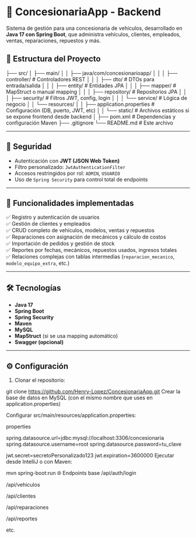 # 🚗 ConcesionariaApp - Backend

Sistema de gestión para una concesionaria de vehículos, desarrollado en **Java 17 con Spring Boot**, que administra vehículos, clientes, empleados, ventas, reparaciones, repuestos y más.

## 🧱 Estructura del Proyecto

├── src/
│ ├── main/
│ │ ├── java/com/concesionarioapp/
│ │ │ ├── controller/ # Controladores REST
│ │ │ ├── dto/ # DTOs para entrada/salida
│ │ │ ├── entity/ # Entidades JPA
│ │ │ ├── mapper/ # MapStruct o manual mapping
│ │ │ ├── repository/ # Repositorios JPA
│ │ │ ├── security/ # Filtros JWT, config, login
│ │ │ └── service/ # Lógica de negocio
│ │ └── resources/
│ │ ├── application.properties # Configuración (DB, puerto, JWT, etc)
│ │ └── static/ # Archivos estáticos si se expone frontend desde backend
│
├── pom.xml # Dependencias y configuración Maven
├── .gitignore
└── README.md # Este archivo

---

## 🔐 Seguridad

- Autenticación con **JWT (JSON Web Token)**
- Filtro personalizado: `JwtAuthenticationFilter`
- Accesos restringidos por rol: `ADMIN`, `USUARIO`
- Uso de `Spring Security` para control total de endpoints

---

## 🧠 Funcionalidades implementadas

✅ Registro y autenticación de usuarios  
✅ Gestión de clientes y empleados  
✅ CRUD completo de vehículos, modelos, ventas y repuestos  
✅ Reparaciones con asignación de mecánicos y cálculo de costos  
✅ Importación de pedidos y gestión de stock  
✅ Reportes por fechas, mecánicos, repuestos usados, ingresos totales  
✅ Relaciones complejas con tablas intermedias (`reparacion_mecanico`, `modelo_equipo_extra`, etc.)

---

## 🛠 Tecnologías

- **Java 17**
- **Spring Boot**
- **Spring Security**
- **Maven**
- **MySQL**
- **MapStruct** (si se usa mapping automático)
- **Swagger (opcional)**

---

## ⚙️ Configuración

1. Clonar el repositorio:

git clone https://github.com/Henry-Lopez/ConcesionariaApp.git
Crear la base de datos en MySQL (con el mismo nombre que uses en application.properties)

Configurar src/main/resources/application.properties:

properties

spring.datasource.url=jdbc:mysql://localhost:3306/concesionaria
spring.datasource.username=root
spring.datasource.password=tu_clave

jwt.secret=secretoPersonalizado123
jwt.expiration=3600000
Ejecutar desde IntelliJ o con Maven:

mvn spring-boot:run
🌐 Endpoints base
/api/auth/login

/api/vehiculos

/api/clientes

/api/reparaciones

/api/reportes

etc.

